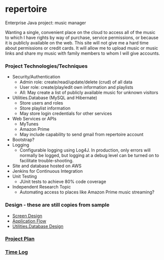 # repertoire
Enterprise Java project: music manager

Wanting a single, convenient place on the cloud to access all of the music to which I have rights
by way of purchase, service permissions, or because it is publicly available on the web. This site will
not give me a hard time about permissions or credit cards. It will allow me to upload music or music links
and share my music with family members to whom I will give accounts.


### Project Technologies/Techniques 

* Security/Authentication
  * Admin role: create/read/update/delete (crud) of all data
  * User role: create/play/edit own information and playlists
  * All: May create a list of publicly available music for unknown visitors
* Utilities.Database (MySQL and Hibernate)
  * Store users and roles
  * Store playlist information
  * May store login credentials for other services
* Web Services or APIs
  * MyTunes
  * Amazon Prime
  * May include capability to send gmail from repertoire account
* Bootstrap?
* Logging
  * Configurable logging using Log4J. In production, only errors will normally be logged, but logging 
     at a debug level can be turned on to facilitate trouble-shooting. 
* Site and database hosted on AWS
* Jenkins for Continuous Integration
* Unit Testing
  * JUnit tests to achieve 80% code coverage
* Independent Research Topic
  * Automating access to places like Amazon Prime music streaming?

### Design - these are still copies from sample

* [Screen Design](DesignDocuments/Screens.md)
* [Application Flow](DesignDocuments/applicationFlow.md)
* [Utilities.Database Design](DesignDocuments/databaseDiagram.png)

### [Project Plan](ProjectPlan.md)

### [Time Log](TimeLog.md)
